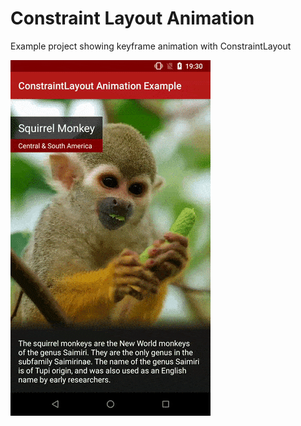 # Constraint Layout Animation
Example project showing keyframe animation with ConstraintLayout

![screenshot](https://raw.githubusercontent.com/crehmann/ConstraintLayoutAnimation/master/assets/ConstraintSetAnimation.gif)
